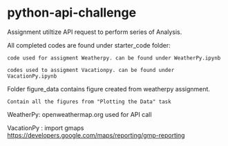 # python-api-challenge

Assignment utiltize API request to perform series of Analysis.

All completed codes are found under starter_code folder:
    
    code used for assigment Weatherpy. can be found under WeatherPy.ipynb
    
    codes used to assigment Vacationpy. can be found under VacationPy.ipynb


Folder figure_data contains figure created from weatherpy assignment.
    
    Contain all the figures from "Plotting the Data" task

WeatherPy: openweathermap.org used for API call

VacationPy : import gmaps https://developers.google.com/maps/reporting/gmp-reporting



